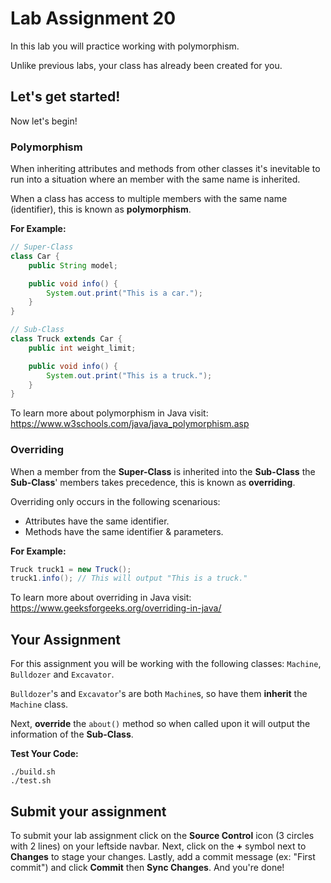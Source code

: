 # Lab Assignment 20

In this lab you will practice working with polymorphism.

Unlike previous labs, your class has already been created for you. 

## Let's get started!

Now let's begin!

### Polymorphism

When inheriting attributes and methods from other classes it's inevitable to run into a situation where an member with the same name is inherited.

When a class has access to multiple members with the same name (identifier), this is known as **polymorphism**.

**For Example:**
```java
// Super-Class
class Car {
	public String model;

	public void info() {
		System.out.print("This is a car.");
	}
}

// Sub-Class
class Truck extends Car {
	public int weight_limit;

	public void info() {
		System.out.print("This is a truck.");
	}
}
``` 

To learn more about polymorphism in Java visit: https://www.w3schools.com/java/java_polymorphism.asp


### Overriding

When a member from the **Super-Class** is inherited into the **Sub-Class** the **Sub-Class**' members takes precedence, this is known as **overriding**.

Overriding only occurs in the following scenarious:

* Attributes have the same identifier.
* Methods have the same identifier & parameters.

**For Example:**
```java
Truck truck1 = new Truck();
truck1.info(); // This will output "This is a truck."
```

To learn more about overriding in Java visit: https://www.geeksforgeeks.org/overriding-in-java/

## Your Assignment

For this assignment you will be working with the following classes: `Machine`, `Bulldozer` and `Excavator`.

`Bulldozer`'s and `Excavator`'s are both `Machine`s, so have them **inherit** the `Machine` class.

Next, **override** the `about()` method so when called upon it will output the information of the **Sub-Class**.

**Test Your Code:**

```
./build.sh
./test.sh
```

## Submit your assignment

To submit your lab assignment click on the **Source Control** icon (3 circles with 2 lines) on your leftside navbar. Next, click on the **+** symbol next to **Changes** to stage your changes. Lastly, add a commit message (ex: "First commit") and click **Commit** then **Sync Changes**. And you're done!